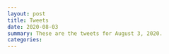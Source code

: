 ```yaml
---
layout: post
title: Tweets
date: 2020-08-03
summary: These are the tweets for August 3, 2020.
categories:
---
```



